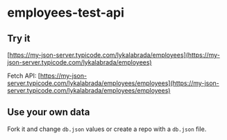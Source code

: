# employees-test-api

## Try it

[https://my-json-server.typicode.com/lykalabrada/employees](https://my-json-server.typicode.com/lykalabrada/employees)

Fetch API: [https://my-json-server.typicode.com/lykalabrada/employees/employees](https://my-json-server.typicode.com/lykalabrada/employees/employees)


## Use your own data

Fork it and change `db.json` values or create a repo with a `db.json` file.
